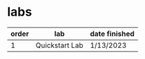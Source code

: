 # labs

| order  | lab| date finished |
| ---- | ---- | ---- |
| 1  | Quickstart Lab  | 1/13/2023 |
